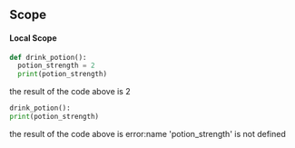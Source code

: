 ## Scope

#### Local Scope

```python
def drink_potion():
  potion_strength = 2
  print(potion_strength)
```
the result of the code above is 2

```python
drink_potion():
print(potion_strength)
```
the result of the code above is error:name 'potion_strength' is not defined
